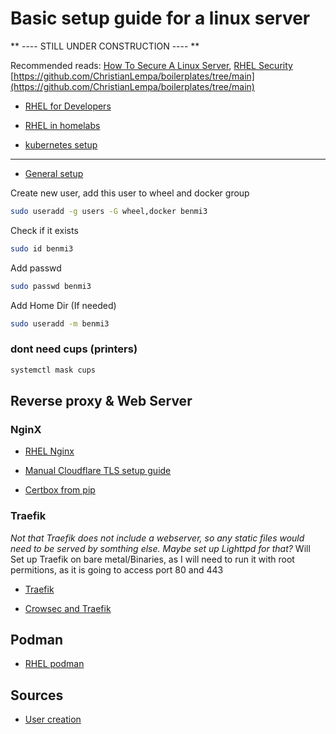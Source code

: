 # Basic setup guide for a linux server

** ---- STILL UNDER CONSTRUCTION ---- **

Recommended reads: [How To Secure A Linux Server](https://github.com/imthenachoman/How-To-Secure-A-Linux-Server), [RHEL Security](https://access.redhat.com/documentation/en-us/red_hat_enterprise_linux/9/html/security_hardening/index)
[https://github.com/ChristianLempa/boilerplates/tree/main](https://github.com/ChristianLempa/boilerplates/tree/main)
- [RHEL for Developers](https://developers.redhat.com/about)

- [RHEL in homelabs](https://www.redhat.com/sysadmin/linux-homelab-rhel)

- [kubernetes setup](https://developer.ibm.com/tutorials/set-up-kubernetes-on-rhel-running-on-power/)

---
- [General setup](https://access.redhat.com/documentation/en-us/red_hat_enterprise_linux/9/html-single/performing_a_standard_rhel_9_installation/index)

Create new user, add this user to wheel and docker group

```bash
sudo useradd -g users -G wheel,docker benmi3
```

Check if it exists

```bash
sudo id benmi3
```

Add passwd

```bash
sudo passwd benmi3
```

Add Home Dir (If needed)

```bash
sudo useradd -m benmi3
```

### dont need cups (printers)
    

```bash
systemctl mask cups
```

## Reverse proxy & Web Server

### NginX

- [RHEL Nginx](https://access.redhat.com/documentation/en-us/red_hat_enterprise_linux/9/html-single/deploying_web_servers_and_reverse_proxies/index#setting-up-and-configuring-nginx_deploying-web-servers-and-reverse-proxies)

- [Manual Cloudflare TLS setup guide](https://www.digitalocean.com/community/tutorials/how-to-host-a-website-using-cloudflare-and-nginx-on-ubuntu-20-04)

- [Certbox from pip](https://certbot.eff.org/instructions?ws=nginx&os=pip&tab=wildcard)

### Traefik

*Not that Traefik does not include a webserver, so any static files would need to be served by somthing else. Maybe set up Lighttpd for that?*
Will Set up Traefik on bare metal/Binaries, as I will need to run it with root permitions, as it is going to access port 80 and 443

- [Traefik](https://doc.traefik.io/traefik/getting-started/install-traefik/)

- [Crowsec and Traefik](https://technotim.live/posts/crowdsec-traefik/)

## Podman 

- [RHEL podman](https://access.redhat.com/documentation/en-us/red_hat_enterprise_linux/9/html-single/building_running_and_managing_containers/index)

## Sources
- [User creation](https://linuxize.com/post/how-to-create-users-in-linux-using-the-useradd-command/)

